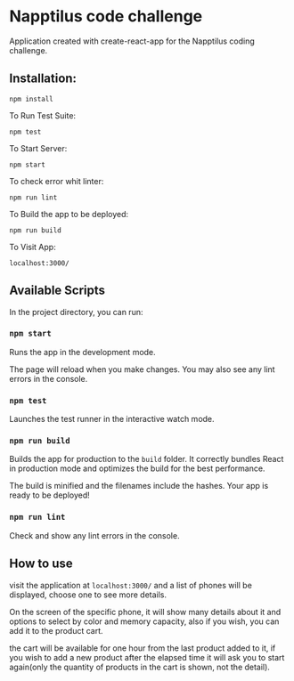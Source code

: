 # Napptilus code challenge

Application created with create-react-app for the Napptilus coding challenge.


## Installation:

`npm install`  

To Run Test Suite:  

`npm test`  

To Start Server:

`npm start`  

To check error whit linter:

`npm run lint`

To Build the app to be deployed:

`npm run build`

To Visit App:

`localhost:3000/`  



## Available Scripts

In the project directory, you can run:

### `npm start`

Runs the app in the development mode.

The page will reload when you make changes.
You may also see any lint errors in the console.

### `npm test`

Launches the test runner in the interactive watch mode.

### `npm run build`

Builds the app for production to the `build` folder.
It correctly bundles React in production mode and optimizes the build for the best performance.

The build is minified and the filenames include the hashes.
Your app is ready to be deployed!

### `npm run lint`

Check and show any lint errors in the console.


## How to use

visit the application at `localhost:3000/` and a list of phones will be displayed, choose one to see more details.

On the screen of the specific phone, it will show many details about it and options to select by color and memory capacity, also if you wish, you can add it to the product cart.

the cart will be available for one hour from the last product added to it, if you wish to add a new product after the elapsed time it will ask you to start again(only the quantity of products in the cart is shown, not the detail).